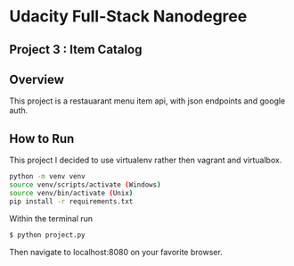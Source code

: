 # Udacity Full-Stack Nanodegree
## Project 3 : Item Catalog

## Overview

This project is a restauarant menu item api, with json endpoints and google auth.

## How to Run

This project I decided to use virtualenv rather then vagrant and virtualbox.

```bash
python -m venv venv
source venv/scripts/activate (Windows)
source venv/bin/activate (Unix)
pip install -r requirements.txt
```
Within the terminal run

```bash
$ python project.py
```

Then navigate to localhost:8080 on your favorite browser.
